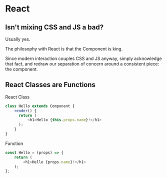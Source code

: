 # React

## Isn't mixing CSS and JS a bad?
Usually yes.

The philosophy with React is that the Component is king.  

Since modern interaction couples CSS and JS anyway, simply acknowledge that fact, and redraw our separation of concern around a consistent piece: the component.

## React Classes are Functions

React Class
```js
class Hello extends Component {
    render() {
      return (
          <h1>Hello {this.props.name}!</h1>
      );
    }
}
```

Function
```js
const Hello = (props) => {
    return (
        <h1>Hello {props.name}!</h1>
    );
};
```
